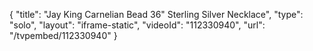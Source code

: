 {
    "title": "Jay King Carnelian Bead 36\" Sterling Silver Necklace",
    "type": "solo",
    "layout": "iframe-static",
    "videoId": "112330940",
    "url": "\/tvpembed\/112330940"
}